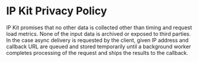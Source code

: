 # IP Kit Privacy Policy
IP Kit promises that no other data is collected other than timing and request load metrics.
None of the input data is archived or exposed to third parties.
In the case async delivery is requested by the client, given IP address and callback URL are queued and stored temporarily
until a background worker completes processing of the request and ships the results to the callback.
